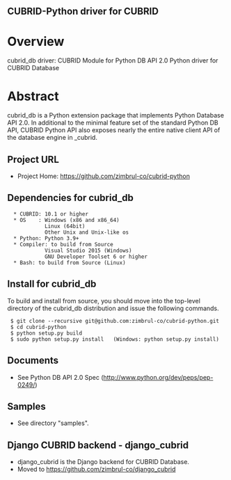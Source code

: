 CUBRID-Python driver for CUBRID
------------------------------------------------------------------------------------------

Overview
========
cubrid_db driver: CUBRID Module for Python DB API 2.0
                 Python driver for CUBRID Database

Abstract
========
  cubrid_db is a Python extension package that implements Python Database API 2.0.
  In additional to the minimal feature set of the standard Python DB API,
  CUBRID Python API also exposes nearly the entire native client API of the
  database engine in _cubrid.


Project URL
-----------
  * Project Home: https://github.com/zimbrul-co/cubrid-python

Dependencies for cubrid_db
-------------------------
```
  * CUBRID: 10.1 or higher
  * OS    : Windows (x86 and x86_64)
            Linux (64bit)
            Other Unix and Unix-like os
  * Python: Python 3.9+
  * Compiler: to build from Source
            Visual Studio 2015 (Windows)
            GNU Developer Toolset 6 or higher
  * Bash: to build from Source (Linux)
```

Install for cubrid_db
--------------------
  To build and install from source, you should move into the top-level directory
  of the cubrid_db distribution and issue the following commands.
 ```
  $ git clone --recursive git@github.com:zimbrul-co/cubrid-python.git
  $ cd cubrid-python
  $ python setup.py build
  $ sudo python setup.py install   (Windows: python setup.py install)
```
Documents
---------
  * See Python DB API 2.0 Spec (http://www.python.org/dev/peps/pep-0249/)

Samples
-------
  * See directory "samples".

Django CUBRID backend - django_cubrid
-------------------------------------
 * django_cubrid is the Django backend for CUBRID Database.
 * Moved to https://github.com/zimbrul-co/django_cubrid
